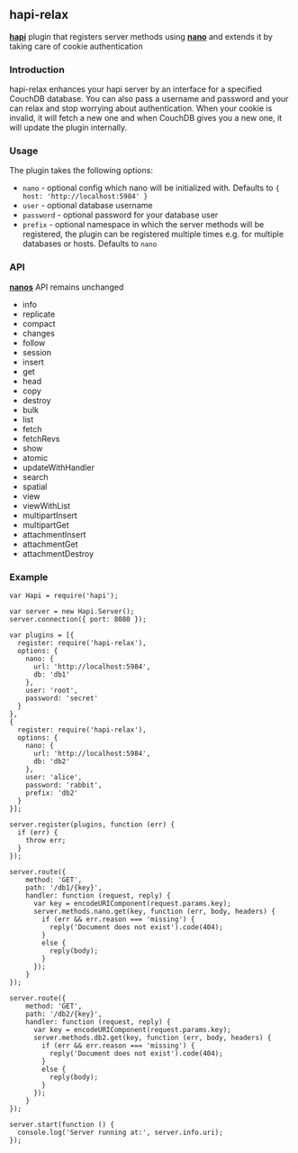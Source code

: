 ## hapi-relax

[**hapi**](https://github.com/hapijs/hapi) plugin that registers server methods using [**nano**](https://github.com/dscape/nano) and extends it by taking care of cookie authentication

### Introduction
hapi-relax enhances your hapi server by an interface for a specified CouchDB database. You can also pass a username and password and your can relax and stop worrying about authentication. When your cookie is invalid, it will fetch a new one and when CouchDB gives you a new one, it will update the plugin internally.

### Usage
The plugin takes the following options:

- `nano` - optional config which nano will be initialized with. Defaults to `{ host: 'http://localhost:5984' }`
- `user` - optional database username
- `password` - optional password for your database user
- `prefix` - optional namespace in which the server methods will be registered, the plugin can be registered multiple times e.g. for multiple databases or hosts. Defaults to `nano`

### API
[**nanos**](https://github.com/dscape/nano) API remains unchanged

- info
- replicate
- compact
- changes
- follow
- session
- insert
- get
- head
- copy
- destroy
- bulk
- list
- fetch
- fetchRevs
- show
- atomic
- updateWithHandler
- search
- spatial
- view
- viewWithList
- multipartInsert
- multipartGet
- attachmentInsert
- attachmentGet
- attachmentDestroy

### Example
```
var Hapi = require('hapi');

var server = new Hapi.Server();
server.connection({ port: 8080 });

var plugins = [{
  register: require('hapi-relax'),
  options: {
    nano: {
      url: 'http://localhost:5984',
      db: 'db1'
    },
    user: 'root',
    password: 'secret'
  }
},
{
  register: require('hapi-relax'),
  options: {
    nano: {
      url: 'http://localhost:5984',
      db: 'db2'
    },
    user: 'alice',
    password: 'rabbit',
    prefix: 'db2'
  }
}];

server.register(plugins, function (err) {
  if (err) {
    throw err;
  }
});

server.route({
    method: 'GET',
    path: '/db1/{key}',
    handler: function (request, reply) {
      var key = encodeURIComponent(request.params.key);
      server.methods.nano.get(key, function (err, body, headers) {
        if (err && err.reason === 'missing') {
          reply('Document does not exist').code(404);
        }
        else {
          reply(body);
        }
      });
    }
});

server.route({
    method: 'GET',
    path: '/db2/{key}',
    handler: function (request, reply) {
      var key = encodeURIComponent(request.params.key);
      server.methods.db2.get(key, function (err, body, headers) {
        if (err && err.reason === 'missing') {
          reply('Document does not exist').code(404);
        }
        else {
          reply(body);
        }
      });
    }
});

server.start(function () {
  console.log('Server running at:', server.info.uri);
});
```

